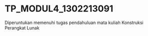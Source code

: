 # TP_MODUL4_1302213091
Diperuntukan memenuhi tugas pendahuluan mata kuliah Konstruksi Perangkat Lunak

